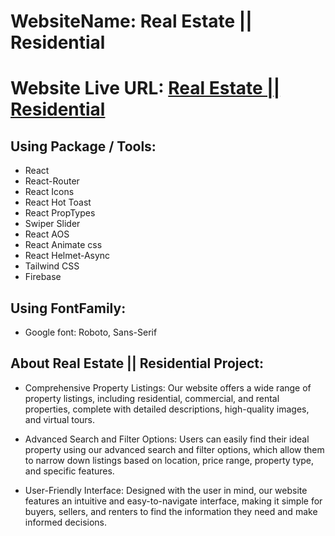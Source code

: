 # WebsiteName: Real Estate || Residential

# Website Live URL: [Real Estate || Residential](https://real-estate-residential-cc89e.web.app/)

## Using Package / Tools:

- React
- React-Router
- React Icons
- React Hot Toast
- React PropTypes
- Swiper Slider
- React AOS
- React Animate css
- React Helmet-Async
- Tailwind CSS
- Firebase

## Using FontFamily:

- Google font: Roboto, Sans-Serif

## About Real Estate || Residential Project:

- Comprehensive Property Listings: Our website offers a wide range of property listings, including residential, commercial, and rental properties, complete with detailed descriptions, high-quality images, and virtual tours.

- Advanced Search and Filter Options: Users can easily find their ideal property using our advanced search and filter options, which allow them to narrow down listings based on location, price range, property type, and specific features.

- User-Friendly Interface: Designed with the user in mind, our website features an intuitive and easy-to-navigate interface, making it simple for buyers, sellers, and renters to find the information they need and make informed decisions.
